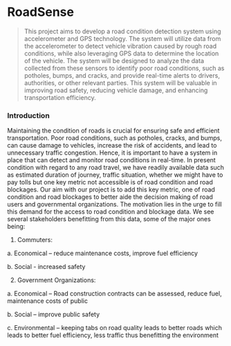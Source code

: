 # RoadSense
> This project aims to develop a road condition detection system using accelerometer and GPS technology. The system will utilize data from the accelerometer to detect vehicle vibration caused by rough road conditions, while also leveraging GPS data to determine the location of the vehicle. The system will be designed to analyze the data collected from these sensors to identify poor road conditions, such as potholes, bumps, and cracks, and provide real-time alerts to drivers, authorities, or other relevant parties. This system will be valuable in improving road safety, reducing vehicle damage, and enhancing transportation efficiency.

### Introduction
Maintaining the condition of roads is crucial for ensuring safe and efficient transportation. Poor road conditions, such as potholes, cracks, and bumps, can cause damage to vehicles, increase the risk of accidents, and lead to unnecessary traffic congestion. Hence, it is important to have a system in place that can detect and monitor road conditions in real-time.
In present condition with regard to any road travel, we have readily available data such as estimated duration of journey, traffic situation, whether we might have to pay tolls but one key metric not accessible is of road condition and road blockages. Our aim with our project is to add this key metric, one of road condition and road blockages to better aide the decision making of road users and governmental organizations.
The motivation lies in the urge to fill this demand for the access to road condition and blockage data. We see several stakeholders benefitting from this data, some of the major ones being:
1)	Commuters:

a.	Economical – reduce maintenance costs, improve fuel efficiency

b.	Social - increased safety

2)	Government Organizations:

a.	Economical – Road construction contracts can be assessed, reduce fuel, maintenance costs of public

b.	Social – improve public safety

c.	Environmental – keeping tabs on road quality leads to better roads which leads to better fuel efficiency, less traffic thus benefitting the environment

